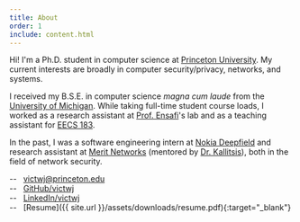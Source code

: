 ```yaml
---
title: About
order: 1
include: content.html
---
```


Hi! I'm a Ph.D. student in computer science at [Princeton
University](https://www.cs.princeton.edu/). My current
interests are broadly in computer security/privacy, networks, and systems.

I received my B.S.E. in computer science _magna cum laude_ from the [University of
Michigan](https://www.eecs.umich.edu/cse/). While taking full-time student
course loads, I worked as a research assistant at [Prof.
Ensafi](https://ensa.fi)'s lab and as a teaching assistant for [EECS
183](https://eecs183.org).

In the past, I was a software engineering intern at [Nokia
Deepfield](https://www.nokia.com/networks/solutions/deepfield/)
and research assistant at [Merit Networks](https://www.merit.edu) (mentored by [Dr.
Kallitsis](http://www-personal.umich.edu/~mgkallit/)), both in the field of
network security.

-- &nbsp; [victwj@princeton.edu](mailto:vo6@princeton.edu)  
-- &nbsp; [GitHub/victwj](https://github.com/victwj)  
-- &nbsp; [LinkedIn/victwj](https://www.linkedin.com/in/victwj/)  
-- &nbsp; [Resume]({{ site.url }}/assets/downloads/resume.pdf){:target="_blank"}  
